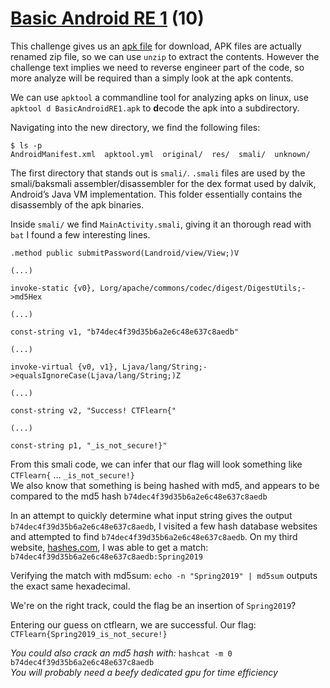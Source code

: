 # [Basic Android RE 1](https://ctflearn.com/challenge/962) (10)
This challenge gives us an [apk file](https://ctflearn.com/challenge/download/962) for download, APK files are actually renamed zip file, so we can use `unzip` to extract the contents. However the challenge text implies we need to reverse engineer part of the code, so more analyze will be required than a simply look at the apk contents. <br />

We can use `apktool` a commandline tool for analyzing apks on linux, use `apktool d BasicAndroidRE1.apk` to **d**ecode the apk into a subdirectory. <br />

Navigating into the new directory, we find the following files: <br />
```
$ ls -p
AndroidManifest.xml  apktool.yml  original/  res/  smali/  unknown/
```

The first directory that stands out is `smali/`. `.smali` files are used by the smali/baksmali assembler/disassembler for the dex format used by dalvik, Android’s Java VM implementation. This folder essentially contains the disassembly of the apk binaries. <br />

Inside `smali/` we find `MainActivity.smali`, giving it an thorough read with `bat` I found a few interesting lines. <br />
```
.method public submitPassword(Landroid/view/View;)V

(...)

invoke-static {v0}, Lorg/apache/commons/codec/digest/DigestUtils;->md5Hex

(...)

const-string v1, "b74dec4f39d35b6a2e6c48e637c8aedb"

(...)

invoke-virtual {v0, v1}, Ljava/lang/String;->equalsIgnoreCase(Ljava/lang/String;)Z

(...)

const-string v2, "Success! CTFlearn{"

(...)

const-string p1, "_is_not_secure!}"

```

From this smali code, we can infer that our flag will look something like `CTFlearn{` ... `_is_not_secure!}` <br />
We also know that something is being hashed with md5, and appears to be compared to the md5 hash `b74dec4f39d35b6a2e6c48e637c8aedb` <br />

In an attempt to quickly determine what input string gives the output `b74dec4f39d35b6a2e6c48e637c8aedb`, I visited a few hash database websites and attempted to find `b74dec4f39d35b6a2e6c48e637c8aedb`. On my third website, [hashes.com](https://hashes.com/en/decrypt/hash), I was able to get a match: `b74dec4f39d35b6a2e6c48e637c8aedb:Spring2019` <br />

Verifying the match with md5sum: `echo -n "Spring2019" | md5sum` outputs the exact same hexadecimal. <br />

We're on the right track, could the flag be an insertion of `Spring2019`?

Entering our guess on ctflearn, we are successful. Our flag: `CTFlearn{Spring2019_is_not_secure!}` <br />

*You could also crack an md5 hash with:* `hashcat -m 0 b74dec4f39d35b6a2e6c48e637c8aedb` <br />
*You will probably need a beefy dedicated gpu for time efficiency* <br />

